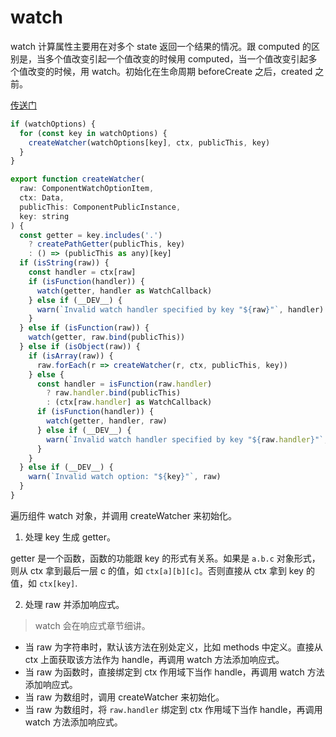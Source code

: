 # watch
watch 计算属性主要用在对多个 state 返回一个结果的情况。跟 computed 的区别是，当多个值改变引起一个值改变的时候用 computed，当一个值改变引起多个值改变的时候，用 watch。初始化在生命周期 beforeCreate 之后，created 之前。

[传送门](https://github.com/vuejs/core/blob/3cfe5f9fc8b20e096ace2372bfbe58a2f0f0d5ad/packages/runtime-core/src/componentOptions.ts#L730)
```javascript
if (watchOptions) {
  for (const key in watchOptions) {
    createWatcher(watchOptions[key], ctx, publicThis, key)
  }
}

export function createWatcher(
  raw: ComponentWatchOptionItem,
  ctx: Data,
  publicThis: ComponentPublicInstance,
  key: string
) {
  const getter = key.includes('.')
    ? createPathGetter(publicThis, key)
    : () => (publicThis as any)[key]
  if (isString(raw)) {
    const handler = ctx[raw]
    if (isFunction(handler)) {
      watch(getter, handler as WatchCallback)
    } else if (__DEV__) {
      warn(`Invalid watch handler specified by key "${raw}"`, handler)
    }
  } else if (isFunction(raw)) {
    watch(getter, raw.bind(publicThis))
  } else if (isObject(raw)) {
    if (isArray(raw)) {
      raw.forEach(r => createWatcher(r, ctx, publicThis, key))
    } else {
      const handler = isFunction(raw.handler)
        ? raw.handler.bind(publicThis)
        : (ctx[raw.handler] as WatchCallback)
      if (isFunction(handler)) {
        watch(getter, handler, raw)
      } else if (__DEV__) {
        warn(`Invalid watch handler specified by key "${raw.handler}"`, handler)
      }
    }
  } else if (__DEV__) {
    warn(`Invalid watch option: "${key}"`, raw)
  }
}
```
遍历组件 watch 对象，并调用 createWatcher 来初始化。

1. 处理 key 生成 getter。

getter 是一个函数，函数的功能跟 key 的形式有关系。如果是 `a.b.c` 对象形式，则从 ctx 拿到最后一层 c 的值，如 `ctx[a][b][c]`。否则直接从 ctx 拿到 key 的值，如 `ctx[key]`.

2. 处理 raw 并添加响应式。
> watch 会在响应式章节细讲。

* 当 raw 为字符串时，默认该方法在别处定义，比如 methods 中定义。直接从 ctx 上面获取该方法作为 handle，再调用 watch 方法添加响应式。
* 当 raw 为函数时，直接绑定到 ctx 作用域下当作 handle，再调用 watch 方法添加响应式。
* 当 raw 为数组时，调用 createWatcher 来初始化。
* 当 raw 为数组时，将 `raw.handler` 绑定到 ctx 作用域下当作 handle，再调用 watch 方法添加响应式。
